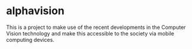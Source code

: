 # alphavision

This is a project to make use of the recent developments in the Computer Vision technology and make this accessible to the society via mobile computing devices.
